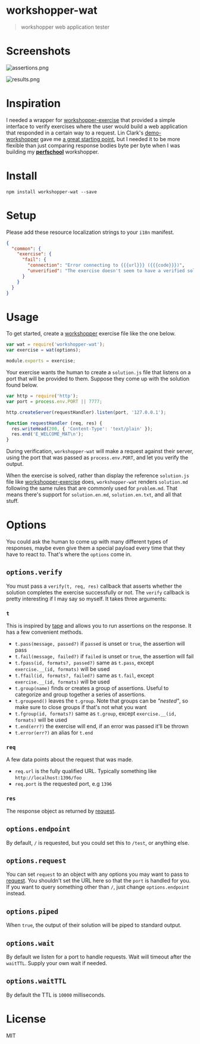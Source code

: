 # workshopper-wat

> workshopper web application tester

# Screenshots

![assertions.png][8]

![results.png][9]

# Inspiration

I needed a wrapper for [workshopper-exercise][1] that provided a simple interface to verify exercises where the user would build a web application that responded in a certain way to a request. Lin Clark's [demo-workshopper][2] gave me [a great starting point][3], but I needed it to be more flexible than just comparing response bodies byte per byte when I was building my [**perfschool**][6] workshopper.

# Install

```shell
npm install workshopper-wat --save
```

# Setup

Please add these resource localization strings to your `i18n` manifest.

```json
{
  "common": {
    "exercise": {
      "fail": {
        "connection": "Error connecting to {{{url}}} ({{{code}}})",
        "unverified": "The exercise doesn't seem to have a verified solution!"
      }
    }
  }
}
```

# Usage

To get started, create a [workshopper][4] exercise file like the one below.

```js
var wat = require('workshopper-wat');
var exercise = wat(options);

module.exports = exercise;
```

Your exercise wants the human to create a `solution.js` file that listens on a port that will be provided to them. Suppose they come up with the solution found below.

```js
var http = require('http');
var port = process.env.PORT || 7777;

http.createServer(requestHandler).listen(port, '127.0.0.1');

function requestHandler (req, res) {
  res.writeHead(200, { 'Content-Type': 'text/plain' });
  res.end('E_WELCOME_MAT\n');
}
```

During verification, `workshopper-wat` will make a request against their server, using the port that was passed as `process.env.PORT`, and let you verify the output.

When the exercise is solved, rather than display the reference `solution.js` file like [workshopper-exercise][1] does, `workshopper-wat` renders `solution.md` following the same rules that are commonly used for `problem.md`. That means there's support for `solution.en.md`, `solution.en.txt`, and all that stuff.

# Options

You could ask the human to come up with many different types of responses, maybe even give them a special payload every time that they have to react to. That's where the `options` come in.

## `options.verify`

You must pass a `verify(t, req, res)` callback that asserts whether the solution completes the exercise successfully or not. The `verify` callback is pretty interesting if I may say so myself. It takes three arguments:

### `t`

This is inspired by [tape][7] and allows you to run assertions on the response. It has a few convenient methods.

- `t.pass(message, passed?)` if `passed` is unset or `true`, the assertion will pass
- `t.fail(message, failed?)` if `failed` is unset or `true`, the assertion will fail
- `t.fpass(id, formats?, passed?)` same as `t.pass`, except `exercise.__(id, formats)` will be used
- `t.ffail(id, formats?, failed?)` same as `t.fail`, except `exercise.__(id, formats)` will be used
- `t.group(name)` finds or creates a group of assertions. Useful to categorize and group together a series of assertions.
- `t.groupend()` leaves the `t.group`. Note that groups can be _"nested"_, so make sure to close groups if that's not what you want
- `t.fgroup(id, formats?)` same as `t.group`, except `exercise.__(id, formats)` will be used
- `t.end(err?)` the exercise will end, if an error was passed it'll be thrown
- `t.error(err?)` an alias for `t.end`

### `req`

A few data points about the request that was made.

- `req.url` is the fully qualified URL. Typically something like `http://localhost:1396/foo`
- `req.port` is the requested port, e.g `1396`

### `res`

The response object as returned by [request][5].

## `options.endpoint`

By default, `/` is requested, but you could set this to `/test`, or anything else.

## `options.request`

You can set `request` to an object with any options you may want to pass to [request][5]. You shouldn't set the URL here so that the `port` is handled for you. If you want to query something other than `/`, just change `options.endpoint` instead.

## `options.piped`

When `true`, the output of their solution will be piped to standard output.

## `options.wait`

By default we listen for a port to handle requests. Wait will timeout after the `waitTTL`. Supply your own wait if needed.

## `options.waitTTL`

By default the TTL is `10000` milliseconds.

# License

MIT

[1]: https://github.com/workshopper/workshopper-exercise
[2]: https://github.com/linclark/demo-workshopper
[3]: https://github.com/linclark/demo-workshopper/blob/master/exercises/test_exercise/exercise.js
[4]: https://github.com/workshopper/workshopper
[5]: https://github.com/request/request
[6]: https://github.com/bevacqua/perfschool
[7]: https://github.com/substack/tape
[8]: https://github.com/bevacqua/workshopper-wat/blob/master/resources/assertions.png
[9]: https://github.com/bevacqua/workshopper-wat/blob/master/resources/results.png
